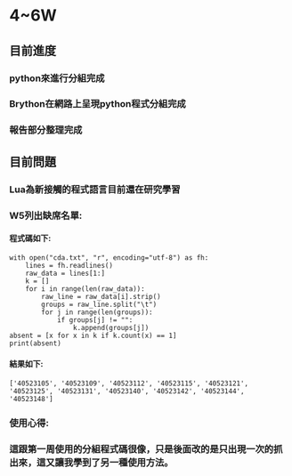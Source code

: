 # 4~6W

## 目前進度

### python來進行分組完成

### Brython在網路上呈現python程式分組完成

### 報告部分整理完成

## 目前問題

### Lua為新接觸的程式語言目前還在研究學習

### W5列出缺席名單:

#### 程式碼如下:

```text
with open("cda.txt", "r", encoding="utf-8") as fh:
    lines = fh.readlines()
    raw_data = lines[1:]
    k = []
    for i in range(len(raw_data)):
        raw_line = raw_data[i].strip()
        groups = raw_line.split("\t")
        for j in range(len(groups)):
            if groups[j] != "":
                k.append(groups[j])
absent = [x for x in k if k.count(x) == 1]
print(absent)
```

#### 結果如下:

```text
['40523105', '40523109', '40523112', '40523115', '40523121', '40523125', '40523131', '40523140', '40523142', '40523144', '40523148']
```

### 使用心得:

### 這跟第一周使用的分組程式碼很像，只是後面改的是只出現一次的抓出來，這又讓我學到了另一種使用方法。

